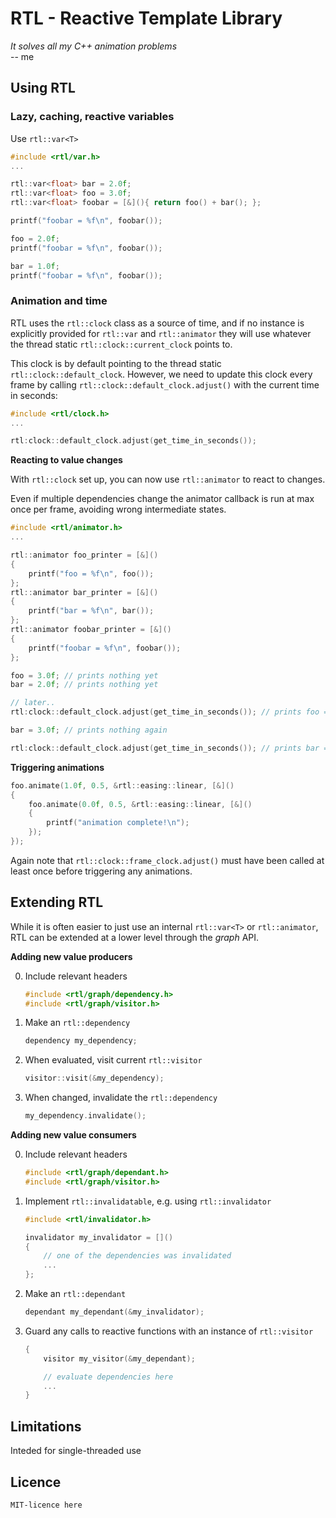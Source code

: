 # RTL - Reactive Template Library

_It solves all my C++ animation problems_  
-- me

## Using RTL

### Lazy, caching, reactive variables ###

Use `rtl::var<T>`

```cpp
#include <rtl/var.h>
...

rtl::var<float> bar = 2.0f;
rtl::var<float> foo = 3.0f;
rtl::var<float> foobar = [&](){ return foo() + bar(); };

printf("foobar = %f\n", foobar());

foo = 2.0f;
printf("foobar = %f\n", foobar());

bar = 1.0f;
printf("foobar = %f\n", foobar());
```

### Animation and time

RTL uses the `rtl::clock` class as a source of time, and if no instance is explicitly provided for `rtl::var` and `rtl::animator` they will use whatever the thread static `rtl::clock::current_clock` points to. 

This clock is by default pointing to the thread static `rtl::clock::default_clock`. However, we need to update this clock every frame by calling `rtl::clock::default_clock.adjust()` with the current time in seconds:

```cpp
#include <rtl/clock.h>
...

rtl:clock::default_clock.adjust(get_time_in_seconds()); 
```

**Reacting to value changes**

With `rtl::clock` set up, you can now use `rtl::animator` to react to changes. 

Even if multiple dependencies change the animator callback is run at max once per frame, avoiding wrong intermediate states. 

```cpp
#include <rtl/animator.h>
...

rtl::animator foo_printer = [&]()
{
	printf("foo = %f\n", foo());
};
rtl::animator bar_printer = [&]()
{
	printf("bar = %f\n", bar());
};
rtl::animator foobar_printer = [&]()
{
	printf("foobar = %f\n", foobar());
};

foo = 3.0f; // prints nothing yet
bar = 2.0f; // prints nothing yet

// later..
rtl:clock::default_clock.adjust(get_time_in_seconds()); // prints foo = 3, bar = 2, foobar = 5

bar = 3.0f; // prints nothing again

rtl:clock::default_clock.adjust(get_time_in_seconds()); // prints bar = 3, foobar = 6
```

**Triggering animations**

```cpp
foo.animate(1.0f, 0.5, &rtl::easing::linear, [&]()
{
	foo.animate(0.0f, 0.5, &rtl::easing::linear, [&]()
	{
		printf("animation complete!\n");
	});
});
```

Again note that `rtl::clock::frame_clock.adjust()` must have been called at least once before triggering any animations.

## Extending RTL

While it is often easier to just use an internal `rtl::var<T>` or `rtl::animator`, RTL can be extended at a lower level through the _graph_ API.

**Adding new value producers**

0. Include relevant headers
	```cpp
	#include <rtl/graph/dependency.h>
	#include <rtl/graph/visitor.h>
	```

1. Make an `rtl::dependency`
	```cpp
	dependency my_dependency;
	```

2. When evaluated, visit current `rtl::visitor`
	```cpp
	visitor::visit(&my_dependency);
	```

3. When changed, invalidate the `rtl::dependency`
	```cpp
	my_dependency.invalidate();
	```

**Adding new value consumers**

0. Include relevant headers
	```cpp
	#include <rtl/graph/dependant.h>
	#include <rtl/graph/visitor.h>
	```

1. Implement `rtl::invalidatable`, e.g. using `rtl::invalidator`
	```cpp
	#include <rtl/invalidator.h>

	invalidator my_invalidator = []()
	{
		// one of the dependencies was invalidated
		...
	};
	```

2. Make an `rtl::dependant`
	```cpp
	dependant my_dependant(&my_invalidator);
	```

3. Guard any calls to reactive functions with an instance of  `rtl::visitor`
	```cpp
	{
		visitor my_visitor(&my_dependant);

		// evaluate dependencies here
		...
	}
	```

## Limitations

Inteded for single-threaded use

## Licence 

```
MIT-licence here
```
